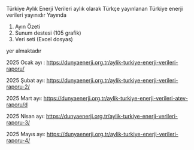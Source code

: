 Türkiye Aylık Enerji Verileri aylık olarak Türkçe yayınlanan Türkiye enerji verileri yayınıdır
Yayında 
1. Ayın Özeti
2. Sunum destesi (105 grafik)
3. Veri seti (Excel dosyas)

yer almaktadır

2025 Ocak ayı : https://dunyaenerji.org.tr/aylik-turkiye-enerji-verileri-raporu/

2025 Şubat ayı: https://dunyaenerji.org.tr/aylik-turkiye-enerji-verileri-raporu-2/

2025 Mart ayı: https://dunyaenerji.org.tr/aylik-turkiye-enerji-verileri-atev-raporu/d

2025 Nisan ayı: https://dunyaenerji.org.tr/aylik-turkiye-enerji-verileri-raporu-3/

2025 Mayıs ayı: https://dunyaenerji.org.tr/aylik-turkiye-enerji-verileri-raporu-4/

